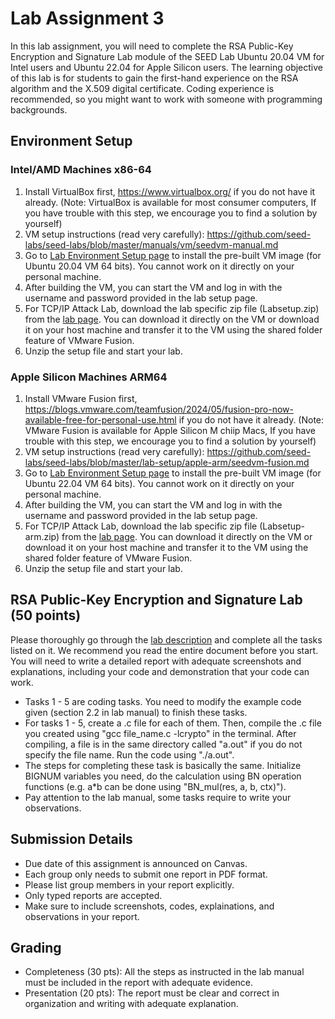 # Lab Assignment 3

In this lab assignment, you will need to complete the RSA Public-Key Encryption and Signature Lab module of the SEED Lab Ubuntu 20.04 VM for Intel users and Ubuntu 22.04 for Apple Silicon users. The learning objective of this lab is for students to gain the first-hand experience on the RSA algorithm and the X.509 digital certificate. Coding experience is recommended, so you might want to work with someone with programming backgrounds.

## Environment Setup

### Intel/AMD Machines x86-64

1. Install VirtualBox first, https://www.virtualbox.org/ if you do not have it already. (Note: VirtualBox is available for most consumer computers, If you have trouble with this step, we encourage you to find a solution by yourself)
2. VM setup instructions (read very carefully): https://github.com/seed-labs/seed-labs/blob/master/manuals/vm/seedvm-manual.md
3. Go to [Lab Environment Setup page](https://seedsecuritylabs.org/labsetup.html) to install the pre-built VM image (for Ubuntu 20.04 VM 64 bits). You cannot work on it directly on your personal machine.
4. After building the VM, you can start the VM and log in with the username and password provided in the lab setup page.
5. For TCP/IP Attack Lab, download the lab specific zip file (Labsetup.zip) from the [lab page](https://seedsecuritylabs.org/Labs_20.04/Crypto/Crypto_RSA/). You can download it directly on the VM or download it on your host machine and transfer it to the VM using the shared folder feature of VMware Fusion.
6. Unzip the setup file and start your lab.

### Apple Silicon Machines ARM64

1. Install VMware Fusion first, https://blogs.vmware.com/teamfusion/2024/05/fusion-pro-now-available-free-for-personal-use.html if you do not have it already. (Note: VMware Fusion is available for Apple Silicon M chiip Macs, If you have trouble with this step, we encourage you to find a solution by yourself)
2. VM setup instructions (read very carefully): https://github.com/seed-labs/seed-labs/blob/master/lab-setup/apple-arm/seedvm-fusion.md
3. Go to [Lab Environment Setup page](https://seedsecuritylabs.org/labsetup.html) to install the pre-built VM image (for Ubuntu 22.04 VM 64 bits). You cannot work on it directly on your personal machine.
4. After building the VM, you can start the VM and log in with the username and password provided in the lab setup page.
5. For TCP/IP Attack Lab, download the lab specific zip file (Labsetup-arm.zip) from the [lab page](https://seedsecuritylabs.org/Labs_20.04/Crypto/Crypto_RSA/). You can download it directly on the VM or download it on your host machine and transfer it to the VM using the shared folder feature of VMware Fusion.
6. Unzip the setup file and start your lab.

## RSA Public-Key Encryption and Signature Lab (50 points)

Please thoroughly go through the [lab description](https://seedsecuritylabs.org/Labs_20.04/Files/Crypto_RSA/Crypto_RSA.pdf) and complete all the tasks listed on it. We recommend you read the entire document before you start. You will need to write a detailed report with adequate screenshots and explanations, including your code and demonstration that your code can work.

- Tasks 1 - 5 are coding tasks. You need to modify the example code given (section 2.2 in lab manual) to finish these tasks.
- For tasks 1 - 5, create a .c file for each of them. Then, compile the .c file you created using "gcc file_name.c -lcrypto" in the terminal. After compiling, a file is in the same directory called "a.out" if you do not specify the file name. Run the code using "./a.out".
- The steps for completing these task is basically the same. Initialize BIGNUM variables you need, do the calculation using BN operation functions (e.g. a\*b can be done using
  "BN_mul(res, a, b, ctx)").
- Pay attention to the lab manual, some tasks require to write your observations.

## Submission Details

- Due date of this assignment is announced on Canvas.
- Each group only needs to submit one report in PDF format.
- Please list group members in your report explicitly.
- Only typed reports are accepted.
- Make sure to include screenshots, codes, explainations, and observations in your report.

## Grading

- Completeness (30 pts): All the steps as instructed in the lab manual must be included in the report with adequate evidence.
- Presentation (20 pts): The report must be clear and correct in organization and writing with adequate explanation.
